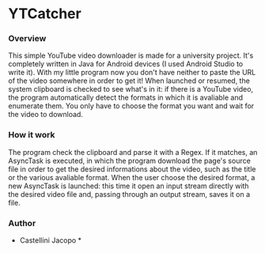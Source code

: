 YTCatcher
=========

### Overview
This simple YouTube video downloader is made for a university project. It's completely written in Java for Android devices (I used Android Studio to write it).
With my little program now you don't have neither to paste the URL of the video somewhere in order to get it!
When launched or resumed, the system clipboard is checked to see what's in it: if there is a YouTube video, the program automatically detect the formats in which it is avaliable and enumerate them. You only have to choose the format you want and wait for the video to download.

### How it work
The program check the clipboard and parse it with a Regex. If it matches, an AsyncTask is executed, in which the program download the page's source file in order to get the desired informations about the video, such as the title or the various avaliable format.
When the user choose the desired format, a new AsyncTask is launched: this time it open an input stream directly with the desired video file and, passing through an output stream, saves it on a file.

### Author
* Castellini Jacopo *

